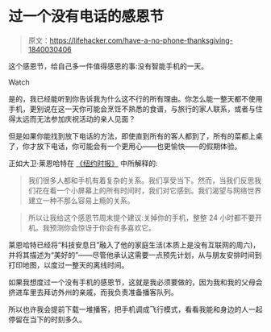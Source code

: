 # 过一个没有电话的感恩节

> 原文：<https://lifehacker.com/have-a-no-phone-thanksgiving-1840030406>

这个感恩节，给自己多一件值得感恩的事:没有智能手机的一天。

Watch

是的，我已经能听到你告诉我为什么这不行的所有理由。你怎么能一整天都不使用手机，更别说在这一天你可能会烹饪不熟悉的食谱，与旅行的家人联系，或者与住得太远而无法参加庆祝活动的亲人见面？

但是如果你能找到放下电话的方法，即使直到所有的客人都到了，所有的菜都上桌了，你才放下电话，你可能会有一个更用心——也更愉快——的假期体验。

正如大卫·莱恩哈特在 [《纽约时报》](https://www.nytimes.com/2019/11/24/opinion/thanksgiving-technology.html) 中所解释的:

> 我们很多人都和手机有着复杂的关系。我们享受当下。然而，当我们反思我们花在看一个小屏幕上的所有时间时，我们对它感到。我们渴望与网络世界建立一种不那么容易上瘾的关系。

> 所以让我给这个感恩节周末提个建议:关掉你的手机，整整 24 小时都不要开机。我预测你会惊讶于你会有多喜欢它。

莱恩哈特已经将“科技安息日”融入了他的家庭生活(本质上是没有互联网的周六)，并将其描述为“美好的”——尽管他承认这需要一点预先计划，从与朋友安排时间到打印地图，以度过一整天的离线时间。

如果我想度过一个没有手机的感恩节，这就是我必须要做的，因为我和我的父母会挤进车里去拜访外州的亲戚，而我负责准备播客队列。

所以也许我会提前下载一堆播客，把手机调成飞行模式，看看我能和身边的人一起停留在当下的时刻多久。